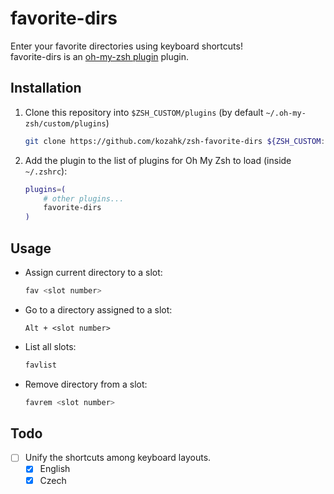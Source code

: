# favorite-dirs

Enter your favorite directories using keyboard shortcuts!  
favorite-dirs is an [oh-my-zsh plugin](https://github.com/robbyrussell/oh-my-zsh) plugin.

## Installation

1. Clone this repository into `$ZSH_CUSTOM/plugins` (by default `~/.oh-my-zsh/custom/plugins`)

    ```sh
    git clone https://github.com/kozahk/zsh-favorite-dirs ${ZSH_CUSTOM:-~/.oh-my-zsh/custom}/plugins/favorite-dirs
    ```
2. Add the plugin to the list of plugins for Oh My Zsh to load (inside `~/.zshrc`):

    ```sh
    plugins=( 
        # other plugins...
        favorite-dirs
    )
    ```

## Usage

- Assign current directory to a slot:

    ```sh
    fav <slot number>
    ```

- Go to a directory assigned to a slot:

    ```
    Alt + <slot number>
    ```

- List all slots:

    ```sh
    favlist
    ```

- Remove directory from a slot:

    ```sh
    favrem <slot number>
    ```

## Todo
- [ ] Unify the shortcuts among keyboard layouts.
    - [x] English
    - [x] Czech
